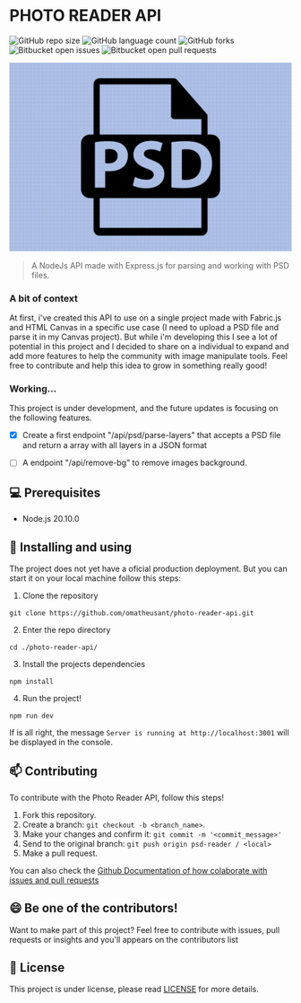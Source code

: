 # PHOTO READER API

![GitHub repo size](https://img.shields.io/github/repo-size/omatheusant/psd-reader?style=for-the-badge)
![GitHub language count](https://img.shields.io/github/languages/count/omatheusant/psd-reader?style=for-the-badge)
![GitHub forks](https://img.shields.io/github/forks/omatheusant/psd-reader?style=for-the-badge)
![Bitbucket open issues](https://img.shields.io/bitbucket/issues/omatheusant/psd-reader?style=for-the-badge)
![Bitbucket open pull requests](https://img.shields.io/bitbucket/pr-raw/omatheusant/psd-reader?style=for-the-badge)

<img src="./public/intro.jpg" alt="PSD image">

> A NodeJs API made with Express.js for parsing and working with PSD files.

### A bit of context

At first, i've created this API to use on a single project made with Fabric.js and HTML Canvas in a specific use case (I need to upload a PSD file and parse it in my Canvas project). But while i'm developing this I see a lot of potential in this project and I decided to share on a individual to expand and add more features to help the community with image manipulate tools. Feel free to contribute and help this idea to grow in something really good!

### Working...

This project is under development, and the future updates is focusing on the following features.

- [x] Create a first endpoint "/api/psd/parse-layers" that accepts a PSD file and return a array with all layers in a JSON format

- [ ] A endpoint "/api/remove-bg" to remove images background.

## 💻 Prerequisites

- Node.js 20.10.0

## 🚀 Installing and using

The project does not yet have a oficial production deployment. But you can start it on your local machine follow this steps:

1. Clone the repository

```
git clone https://github.com/omatheusant/photo-reader-api.git
```

2. Enter the repo directory

```
cd ./photo-reader-api/
```

3. Install the projects dependencies

```
npm install
```

4. Run the project!

```
npm run dev
```

If is all right, the message `Server is running at http://localhost:3001` will be displayed in the console.

## 📫 Contributing

To contribute with the Photo Reader API, follow this steps!

1. Fork this repository.
2. Create a branch: `git checkout -b <branch_name>`.
3. Make your changes and confirm it: `git commit -m '<commit_message>'`
4. Send to the original branch: `git push origin psd-reader / <local>`
5. Make a pull request.

You can also check the [Github Documentation of how colaborate with issues and pull requests](https://help.github.com/en/github/collaborating-with-issues-and-pull-requests/creating-a-pull-request)

<!-- ## 🤝 Contributors

I'm thankfull to the all contributors of this project!

<!-- <table>
  <tr>
    <td align="center">
      <a href="#" title="defina o titulo do link">
        <img src="https://avatars3.githubusercontent.com/u/31936044" width="100px;" alt="Foto do Iuri Silva no GitHub"/><br>
        <sub>
          <b>Iuri Silva</b>
        </sub>
      </a>
    </td>
    <td align="center">
      <a href="#" title="defina o titulo do link">
        <img src="https://s2.glbimg.com/FUcw2usZfSTL6yCCGj3L3v3SpJ8=/smart/e.glbimg.com/og/ed/f/original/2019/04/25/zuckerberg_podcast.jpg" width="100px;" alt="Foto do Mark Zuckerberg"/><br>
        <sub>
          <b>Mark Zuckerberg</b>
        </sub>
      </a>
    </td>
    <td align="center">
      <a href="#" title="defina o titulo do link">
        <img src="https://miro.medium.com/max/360/0*1SkS3mSorArvY9kS.jpg" width="100px;" alt="Foto do Steve Jobs"/><br>
        <sub>
          <b>Steve Jobs</b>
        </sub>
      </a>
    </td>
  </tr>
</table> -->

## 😄 Be one of the contributors!

Want to make part of this project? Feel free to contribute with issues, pull requests or insights and you'll appears on the contributors list

## 📝 License

This project is under license, please read [LICENSE](LICENSE.md) for more details.
